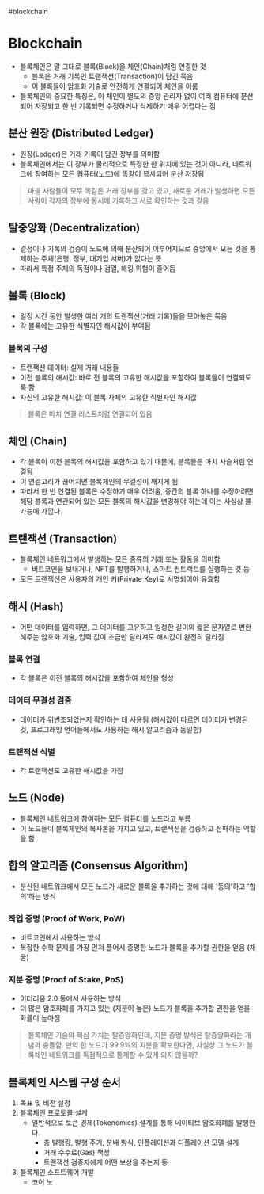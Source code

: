 #blockchain

# Blockchain
- 블록체인은 말 그대로 블록(Block)을 체인(Chain)처럼 연결한 것
	- 블록은 거래 기록인 트랜잭션(Transaction)이 담긴 묶음
	- 이 블록들이 암호화 기술로 안전하게 연결되어 체인을 이룸
- 블록체인의 중요한 특징은, 이 체인이 별도의 중앙 관리자 없이 여러 컴퓨터에 분산되어 저장되고 한 번 기록되면 수정하거나 삭제하기 매우 어렵다는 점


## 분산 원장 (Distributed Ledger)
- 원장(Ledger)은 거래 기록이 담긴 장부를 의미함
- 블록체인에서는 이 장부가 물리적으로 특정한 한 위치에 있는 것이 아니라, 네트워크에 참여하는 모든 컴퓨터(노드)에 똑같이 복사되어 분산 저장됨

> 마을 사람들이 모두 똑같은 거래 장부를 갖고 있고, 새로운 거래가 발생하면 모든 사람이 각자의 장부에 동시에 기록하고 서로 확인하는 것과 같음

## 탈중앙화 (Decentralization)
- 결정이나 기록의 검증이 노드에 의해 분산되어 이루어지므로 중앙에서 모든 것을 통제하는 주체(은행, 정부, 대기업 서버)가 없다는 뜻
- 따라서 특정 주체의 독점이나 검열, 해킹 위험이 줄어듬

## 블록 (Block)
- 일정 시간 동안 발생한 여러 개의 트랜잭션(거래 기록)들을 모아놓은 묶음
- 각 블록에는 고유한 식별자인 해시값이 부여됨

### 블록의 구성
- 트랜잭션 데이터: 실제 거래 내용들
- 이전 블록의 해시값: 바로 전 블록의 고유한 해시값을 포함하여 블록들이 연결되도록 함
- 자신의 고유한 해시값: 이 블록 자체의 고유한 식별자인 해시값

> 블록은 마치 연결 리스트처럼 연결되어 있음


## 체인 (Chain)
- 각 블록이 이전 블록의 해시값을 포함하고 있기 때문에, 블록들은 마치 사슬처럼 연결됨
- 이 연결고리가 끊어지면 블록체인의 무결성이 깨지게 됨
- 따라서 한 번 연결된 블록은 수정하기 매우 어려움, 중간의 블록 하나를 수정하려면 해당 블록과 연관되어 있는 모든 블록의 해시값을 변경해야 하는데 이는 사실상 불가능에 가깝다.

## 트랜잭션 (Transaction)
- 블록체인 네트워크에서 발생하는 모든 종류의 거래 또는 활동을 의미함
	- 비트코인을 보내거나, NFT를 발행하거나, 스마트 컨트랙트를 실행하는 것 등
- 모든 트랜잭션은 사용자의 개인 키(Private Key)로 서명되어야 유효함

## 해시 (Hash)
- 어떤 데이터를 입력하면, 그 데이터를 고유하고 일정한 길이의 짧은 문자열로 변환해주는 암호화 기술, 입력 값이 조금만 달라져도 해시값이 완전히 달라짐

### 블록 연결
- 각 블록은 이전 블록의 해시값을 포함하여 체인을 형성

### 데이터 무결성 검증
- 데이터가 위변조되었는지 확인하는 데 사용됨 (해시값이 다르면 데이터가 변경된 것, 프로그래밍 언어들에서도 사용하는 해시 알고리즘과 동일함)

### 트랜잭션 식별
- 각 트랜잭션도 고유한 해시값을 가짐

## 노드 (Node)
- 블록체인 네트워크에 참여하는 모든 컴퓨터를 노드라고 부름
- 이 노드들이 블록체인의 복사본을 가지고 있고, 트랜잭션을 검증하고 전파하는 역할을 함

## 합의 알고리즘 (Consensus Algorithm)
- 분산된 네트워크에서 모든 노드가 새로운 블록을 추가하는 것에 대해 '동의'하고 '합의'하는 방식

### 작업 증명 (Proof of Work, PoW)
- 비트코인에서 사용하는 방식
- 복잡한 수학 문제를 가장 먼저 풀어서 증명한 노드가 블록을 추가할 권한을 얻음 (채굴)

### 지분 증명 (Proof of Stake, PoS)
- 이더리움 2.0 등에서 사용하는 방식
- 더 많은 암호화폐를 가지고 있는 (지분이 높은) 노드가 블록을 추가할 권한을 얻을 확률이 높아짐

> 블록체인 기술의 핵심 가치는 탈중앙화인데, 지분 증명 방식은 탈중앙화라는 개념과 충돌함.
> 만약 한 노드가 99.9%의 지분을 확보한다면, 사실상 그 노드가 블록체인 네트워크를 독점적으로 통제할 수 있게 되지 않을까?

## 블록체인 시스템 구성 순서
1. 목표 및 비전 설정
2. 블록체인 프로토콜 설계
	 - 일반적으로 토큰 경제(Tokenomics) 설계를 통해 네이티브 암호화폐를 발행한다.
		- 총 발행량, 발행 주기, 분배 방식, 인플레이션과 디플레이션 모델 설계
		- 거래 수수료(Gas) 책정
		- 트랜잭션 검증자에게 어떤 보상을 주는지 등
3. 블록체인 소프트웨어 개발
	- 코어 노